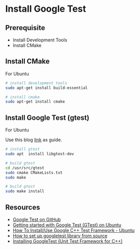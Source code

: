 
# Install Google Test

## Prerequisite

* Install Development Tools
* Install CMake

## Install CMake

For Ubuntu

```sh
# install development tools
sudo apt-get install build-essential

# install cmake
sudo apt-get install cmake
```

## Install Google Test (gtest)

For Ubuntu

Use this blog [link](https://www.eriksmistad.no/getting-started-with-google-test-on-ubuntu/) as guide.

```sh
# install gtest
sudo apt  install libgtest-dev

# build gtest
cd /usr/src/gtest
sudo cmake CMakeLists.txt
sudo make

# build gtest
sudo make install
```

## Resources

* [Google Test on GitHub](https://github.com/google/googletest)
* [Getting started with Google Test (GTest) on Ubuntu](https://www.eriksmistad.no/getting-started-with-google-test-on-ubuntu/)
* [How To Install/Use Google C++ Test Framework - Ubuntu](https://www.srcmake.com/home/google-cpp-test-framework)
* [How to set up googletest library from source](https://lchsk.com/how-to-set-up-googletest-library-from-source.html)
* [Installing GoogleTest (Unit Test Framework for C++)](https://cit.dixie.edu/faculty/larsen/google-test-installation.php)

